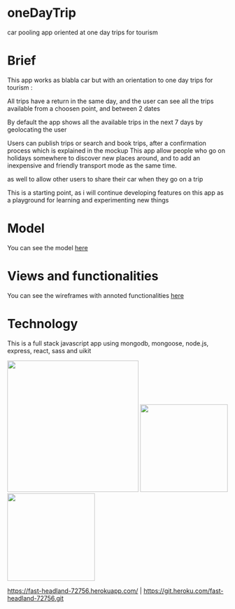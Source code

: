 # oneDayTrip
car pooling app oriented at one day trips for tourism

# Brief
This app works as blabla car but with an orientation to one day trips for tourism : 

All trips have a return in the same day, and the user can see all the trips available from a choosen point, and between 2 dates

By default the app shows all the available trips in the next 7 days by geolocating the user

Users can publish trips or search and book trips, after a confirmation process which is explained in the mockup
This app allow people who go on holidays somewhere to discover new places around, and to add an inexpensive and friendly transport mode as the same time.

as well to allow other users to share their car when they go on a trip

This is a starting point, as i will continue developing features on this app as a playground for learning and experimenting new things

# Model
You can see the model [here](https://github.com/alexadark/oneDayTrip/blob/master/model.jpg)

# Views and functionalities
You can see the wireframes with annoted functionalities [here](https://github.com/alexadark/oneDayTrip/blob/master/OneDayTrip.pdf)

# Technology
This is a full stack javascript app using mongodb, mongoose, node.js, express, react, sass and uikit
<br>

<img src="https://www.codejobs.biz/public/images/blog/original/f25dbdd3b4e25c4.png" width="300" >
<img src="https://d2eip9sf3oo6c2.cloudfront.net/tags/images/000/000/359/landscape/expressjslogo.png" width="200" >
<img src="https://upload.wikimedia.org/wikipedia/commons/thumb/a/a7/React-icon.svg/1280px-React-icon.svg.png" width="200" >


https://fast-headland-72756.herokuapp.com/ | https://git.heroku.com/fast-headland-72756.git


